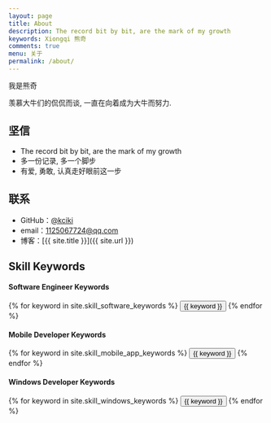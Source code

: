 ```yaml
---
layout: page
title: About
description: The record bit by bit, are the mark of my growth
keywords: Xiongqi 熊奇
comments: true
menu: 关于
permalink: /about/
---
```


我是熊奇

羡慕大牛们的侃侃而谈, 一直在向着成为大牛而努力. 

## 坚信

* The record bit by bit, are the mark of my growth
* 多一份记录, 多一个脚步
* 有爱, 勇敢, 认真走好眼前这一步

## 联系

* GitHub：[@kciki](https://github.com/kciki)
* email：1125067724@qq.com
* 博客：[{{ site.title }}]({{ site.url }})

## Skill Keywords

#### Software Engineer Keywords
<div class="btn-inline">
    {% for keyword in site.skill_software_keywords %}
    <button class="btn btn-outline" type="button">{{ keyword }}</button>
    {% endfor %}
</div>

#### Mobile Developer Keywords
<div class="btn-inline">
    {% for keyword in site.skill_mobile_app_keywords %}
    <button class="btn btn-outline" type="button">{{ keyword }}</button>
    {% endfor %}
</div>

#### Windows Developer Keywords
<div class="btn-inline">
    {% for keyword in site.skill_windows_keywords %}
    <button class="btn btn-outline" type="button">{{ keyword }}</button>
    {% endfor %}
</div>
